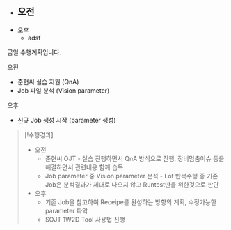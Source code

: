 - 오전
	- 
- 오후
	- adsf

금일 수행계획입니다.

오전

- 준현씨 실습 지원 (QnA)
- Job 파일 분석 (Vision parameter)

오후

- 신규 Job 생성 시작 (parameter 생성)

>[!수행경과]
>- 오전
>	- 준현씨 OJT - 실습 진행하면서 QnA 방식으로 진행, 장비멈춤이슈 등을 해결하면서 관련내용 함께 습득
>	- Job parameter 중 Vision parameter 분석 - Lot 반복수행 중 기존 Job은 분석결과가 제대로 나오지 않고 Runtest만을 위한것으로 판단
>- 오후
>	- 기존 Job을 참고하여 Receipe를 완성하는 방향의 계획, 수정가능한 parameter 파악
>	- SOJT 1W2D Tool 사용법 진행

